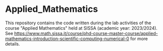 # Applied_Mathematics
This repository contains the code written during the lab activities of the course "Applied Mathematics" held at SISSA (academic year: 2023/2024).
See https://www.math.sissa.it/course/phd-course-master-course/applied-mathematics-introduction-scientific-computing-numerical-0 for more details.
